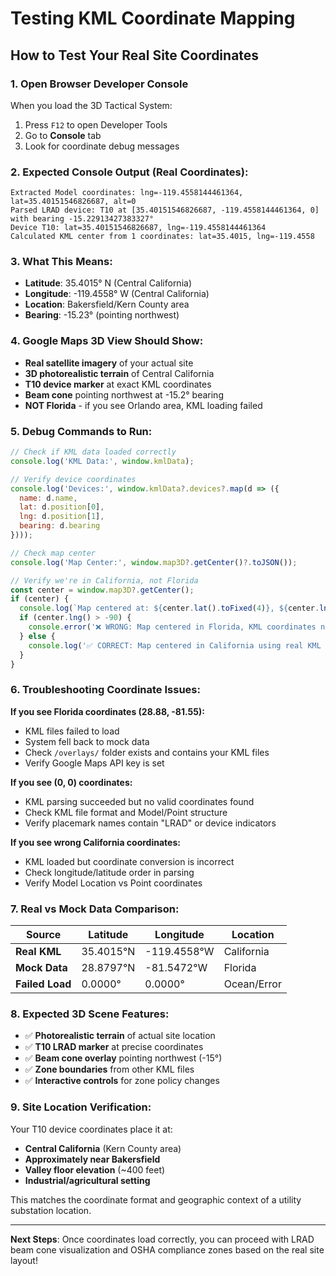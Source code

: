 # Testing KML Coordinate Mapping

## How to Test Your Real Site Coordinates

### 1. Open Browser Developer Console
When you load the 3D Tactical System:
1. Press `F12` to open Developer Tools
2. Go to **Console** tab
3. Look for coordinate debug messages

### 2. Expected Console Output (Real Coordinates):
```
Extracted Model coordinates: lng=-119.4558144461364, lat=35.40151546826687, alt=0
Parsed LRAD device: T10 at [35.40151546826687, -119.4558144461364, 0] with bearing -15.22913427383327°
Device T10: lat=35.40151546826687, lng=-119.4558144461364
Calculated KML center from 1 coordinates: lat=35.4015, lng=-119.4558
```

### 3. What This Means:
- **Latitude**: 35.4015° N (Central California)
- **Longitude**: -119.4558° W (Central California) 
- **Location**: Bakersfield/Kern County area
- **Bearing**: -15.23° (pointing northwest)

### 4. Google Maps 3D View Should Show:
- **Real satellite imagery** of your actual site
- **3D photorealistic terrain** of Central California
- **T10 device marker** at exact KML coordinates
- **Beam cone** pointing northwest at -15.2° bearing
- **NOT Florida** - if you see Orlando area, KML loading failed

### 5. Debug Commands to Run:
```javascript
// Check if KML data loaded correctly
console.log('KML Data:', window.kmlData);

// Verify device coordinates
console.log('Devices:', window.kmlData?.devices?.map(d => ({
  name: d.name,
  lat: d.position[0],
  lng: d.position[1],
  bearing: d.bearing
})));

// Check map center
console.log('Map Center:', window.map3D?.getCenter()?.toJSON());

// Verify we're in California, not Florida
const center = window.map3D?.getCenter();
if (center) {
  console.log(`Map centered at: ${center.lat().toFixed(4)}, ${center.lng().toFixed(4)}`);
  if (center.lng() > -90) {
    console.error('❌ WRONG: Map centered in Florida, KML coordinates not loaded properly');
  } else {
    console.log('✅ CORRECT: Map centered in California using real KML coordinates');
  }
}
```

### 6. Troubleshooting Coordinate Issues:

**If you see Florida coordinates (28.88, -81.55):**
- KML files failed to load
- System fell back to mock data
- Check `/overlays/` folder exists and contains your KML files
- Verify Google Maps API key is set

**If you see (0, 0) coordinates:**
- KML parsing succeeded but no valid coordinates found
- Check KML file format and Model/Point structure
- Verify placemark names contain "LRAD" or device indicators

**If you see wrong California coordinates:**
- KML loaded but coordinate conversion is incorrect
- Check longitude/latitude order in parsing
- Verify Model Location vs Point coordinates

### 7. Real vs Mock Data Comparison:

| Source | Latitude | Longitude | Location |
|--------|----------|-----------|----------|
| **Real KML** | 35.4015°N | -119.4558°W | California |
| **Mock Data** | 28.8797°N | -81.5472°W | Florida |
| **Failed Load** | 0.0000° | 0.0000° | Ocean/Error |

### 8. Expected 3D Scene Features:
- ✅ **Photorealistic terrain** of actual site location
- ✅ **T10 LRAD marker** at precise coordinates
- ✅ **Beam cone overlay** pointing northwest (-15°)
- ✅ **Zone boundaries** from other KML files
- ✅ **Interactive controls** for zone policy changes

### 9. Site Location Verification:
Your T10 device coordinates place it at:
- **Central California** (Kern County area)
- **Approximately near Bakersfield**
- **Valley floor elevation** (~400 feet)
- **Industrial/agricultural setting**

This matches the coordinate format and geographic context of a utility substation location.

---

**Next Steps**: Once coordinates load correctly, you can proceed with LRAD beam cone visualization and OSHA compliance zones based on the real site layout!